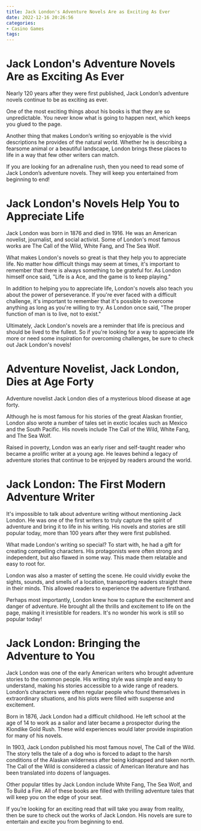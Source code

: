 ```yaml
---
title: Jack London's Adventure Novels Are as Exciting As Ever
date: 2022-12-16 20:26:56
categories:
- Casino Games
tags:
---
```



#  Jack London's Adventure Novels Are as Exciting As Ever

Nearly 120 years after they were first published, Jack London’s adventure novels continue to be as exciting as ever.

One of the most exciting things about his books is that they are so unpredictable. You never know what is going to happen next, which keeps you glued to the page.

Another thing that makes London’s writing so enjoyable is the vivid descriptions he provides of the natural world. Whether he is describing a fearsome animal or a beautiful landscape, London brings these places to life in a way that few other writers can match.

If you are looking for an adrenaline rush, then you need to read some of Jack London’s adventure novels. They will keep you entertained from beginning to end!

#  Jack London's Novels Help You to Appreciate Life

Jack London was born in 1876 and died in 1916. He was an American novelist, journalist, and social activist. Some of London's most famous works are The Call of the Wild, White Fang, and The Sea Wolf.

What makes London's novels so great is that they help you to appreciate life. No matter how difficult things may seem at times, it's important to remember that there is always something to be grateful for. As London himself once said, "Life is a Ace, and the game is to keep playing."

In addition to helping you to appreciate life, London's novels also teach you about the power of perseverance. If you're ever faced with a difficult challenge, it's important to remember that it's possible to overcome anything as long as you're willing to try. As London once said, "The proper function of man is to live, not to exist."

Ultimately, Jack London's novels are a reminder that life is precious and should be lived to the fullest. So if you're looking for a way to appreciate life more or need some inspiration for overcoming challenges, be sure to check out Jack London's novels!

#  Adventure Novelist, Jack London, Dies at Age Forty

Adventure novelist Jack London dies of a mysterious blood disease at age forty.

Although he is most famous for his stories of the great Alaskan frontier, London also wrote a number of tales set in exotic locales such as Mexico and the South Pacific. His novels include The Call of the Wild, White Fang, and The Sea Wolf.

Raised in poverty, London was an early riser and self-taught reader who became a prolific writer at a young age. He leaves behind a legacy of adventure stories that continue to be enjoyed by readers around the world.

#  Jack London: The First Modern Adventure Writer

It's impossible to talk about adventure writing without mentioning Jack London. He was one of the first writers to truly capture the spirit of adventure and bring it to life in his writing. His novels and stories are still popular today, more than 100 years after they were first published.

What made London's writing so special? To start with, he had a gift for creating compelling characters. His protagonists were often strong and independent, but also flawed in some way. This made them relatable and easy to root for.

London was also a master of setting the scene. He could vividly evoke the sights, sounds, and smells of a location, transporting readers straight there in their minds. This allowed readers to experience the adventure firsthand.

Perhaps most importantly, London knew how to capture the excitement and danger of adventure. He brought all the thrills and excitement to life on the page, making it irresistible for readers. It's no wonder his work is still so popular today!

#  Jack London: Bringing the Adventure to You

Jack London was one of the early American writers who brought adventure stories to the common people. His writing style was simple and easy to understand, making his stories accessible to a wide range of readers. London’s characters were often regular people who found themselves in extraordinary situations, and his plots were filled with suspense and excitement.

Born in 1876, Jack London had a difficult childhood. He left school at the age of 14 to work as a sailor and later became a prospector during the Klondike Gold Rush. These wild experiences would later provide inspiration for many of his novels.

In 1903, Jack London published his most famous novel, The Call of the Wild. The story tells the tale of a dog who is forced to adapt to the harsh conditions of the Alaskan wilderness after being kidnapped and taken north. The Call of the Wild is considered a classic of American literature and has been translated into dozens of languages.

Other popular titles by Jack London include White Fang, The Sea Wolf, and To Build a Fire. All of these books are filled with thrilling adventure tales that will keep you on the edge of your seat.

If you’re looking for an exciting read that will take you away from reality, then be sure to check out the works of Jack London. His novels are sure to entertain and excite you from beginning to end.